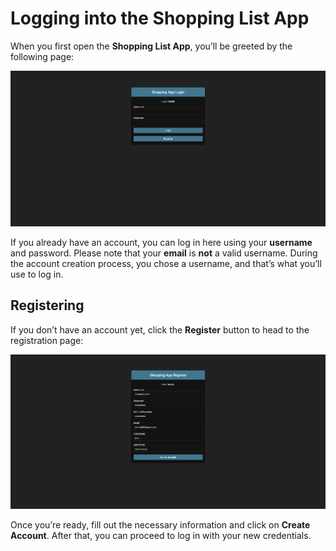 # Logging into the Shopping List App

When you first open the **Shopping List App**, you’ll be greeted by the following page:

![Login Page](./assets/login.png)

If you already have an account, you can log in here using your **username** and password. Please note that your **email** is **not** a valid username. During the account creation process, you chose a username, and that’s what you’ll use to log in.

## Registering

If you don’t have an account yet, click the **Register** button to head to the registration page:

![Register Page](./assets/register.png)

Once you’re ready, fill out the necessary information and click on **Create Account**. After that, you can proceed to log in with your new credentials. 
